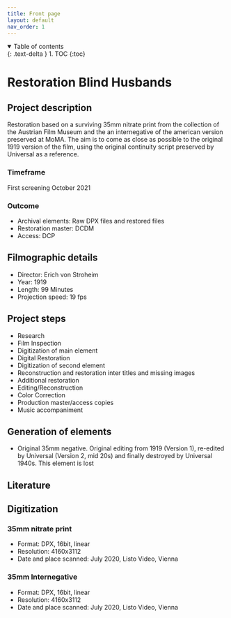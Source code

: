 ```yaml
---
title: Front page
layout: default
nav_order: 1
---
```


<details open markdown="block">
  <summary>
    Table of contents
  </summary>
  {: .text-delta }
1. TOC
{:toc}
</details>

# Restoration Blind Husbands

## Project description

Restoration based on a surviving 35mm nitrate print from the collection of the Austrian Film Museum and the an internegative of the american version preserved at MoMA. The aim is to come as close as possible to the original 1919 version of the film, using the original continuity script preserved by Universal as a reference.

### Timeframe

First screening October 2021

### Outcome

* Archival elements: Raw DPX files and restored files
* Restoration master: DCDM
* Access: DCP

## Filmographic details

* Director: Erich von Stroheim
* Year: 1919
* Length: 99 Minutes
* Projection speed: 19 fps

## Project steps

* Research
* Film Inspection
* Digitization of main element
* Digital Restoration
* Digitization of second element
* Reconstruction and restoration inter titles and missing images
* Additional restoration
* Editing/Reconstruction
* Color Correction
* Production master/access copies
* Music accompaniment

## Generation of elements

* Original 35mm negative. Original editing from 1919 (Version 1), re-edited by Universal (Version 2, mid 20s) and finally destroyed by Universal 1940s. This element is lost



## Literature

## Digitization

### 35mm nitrate print

* Format: DPX, 16bit, linear
* Resolution: 4160x3112
* Date and place scanned: July 2020, Listo Video, Vienna

### 35mm Internegative

* Format: DPX, 16bit, linear
* Resolution: 4160x3112
* Date and place scanned: July 2020, Listo Video, Vienna





